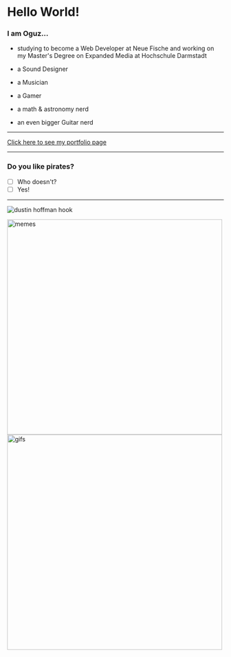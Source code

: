 # Hello World!

### I am Oguz...

- studying to become a Web Developer at Neue Fische and working on my Master's Degree on Expanded Media at Hochschule Darmstadt

- a Sound Designer
- a Musician
- a Gamer
- a math & astronomy nerd
- an even bigger Guitar nerd

---

[Click here to see my portfolio page](https://www.oguzkabasakal.com) 

---

### Do you like pirates?
- [ ] Who doesn't?
- [ ] Yes!

---

![dustin hoffman hook](https://media.tenor.com/CviJkJOXjwQAAAAC/hook-captain-james-hook.gif)

<img src="https://bernet.ch/wp_website/wp-content/uploads/2018/08/meme_usethefont.jpg" alt="memes" style="width:500px;">

<img src="https://media.tenor.com/HkjJ_sOflykAAAAj/oldpirate-ultimatejuice.gif" alt="gifs" style="width:500px;">


